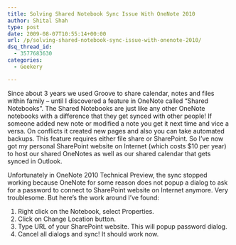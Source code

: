 ```yaml
---
title: Solving Shared Notebook Sync Issue With OneNote 2010
author: Shital Shah
type: post
date: 2009-08-07T10:55:14+00:00
url: /p/solving-shared-notebook-sync-issue-with-onenote-2010/
dsq_thread_id:
  - 3577683630
categories:
  - Geekery

---
```

Since about 3 years we used Groove to share calendar, notes and files within family – until I discovered a feature in OneNote called “Shared Notebooks”. The Shared Notebooks are just like any other OneNote notebooks with a difference that they get synced with other people! If someone added new note or modified a note you get it next time and vice a versa. On conflicts it created new pages and also you can take automated backups. This feature requires either file share or SharePoint. So I’ve now got my personal SharePoint website on Internet (which costs $10 per year) to host our shared OneNotes as well as our shared calendar that gets synced in Outlook.

Unfortunately in OneNote 2010 Technical Preview, the sync stopped working because OneNote for some reason does not popup a dialog to ask for a password to connect to SharePoint website on Internet anymore. Very troublesome. But here’s the work around I’ve found:

  1. Right click on the Notebook, select Properties.
  2. Click on Change Location button.
  3. Type URL of your SharePoint website. This will popup password dialog.
  4. Cancel all dialogs and sync! It should work now.